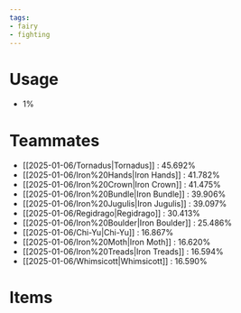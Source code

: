```yaml
---
tags:
- fairy
- fighting
---
```

# Usage
- 1%
# Teammates
- [[2025-01-06/Tornadus|Tornadus]] : 45.692%
- [[2025-01-06/Iron%20Hands|Iron Hands]] : 41.782%
- [[2025-01-06/Iron%20Crown|Iron Crown]] : 41.475%
- [[2025-01-06/Iron%20Bundle|Iron Bundle]] : 39.906%
- [[2025-01-06/Iron%20Jugulis|Iron Jugulis]] : 39.097%
- [[2025-01-06/Regidrago|Regidrago]] : 30.413%
- [[2025-01-06/Iron%20Boulder|Iron Boulder]] : 25.486%
- [[2025-01-06/Chi-Yu|Chi-Yu]] : 16.867%
- [[2025-01-06/Iron%20Moth|Iron Moth]] : 16.620%
- [[2025-01-06/Iron%20Treads|Iron Treads]] : 16.594%
- [[2025-01-06/Whimsicott|Whimsicott]] : 16.590%
# Items